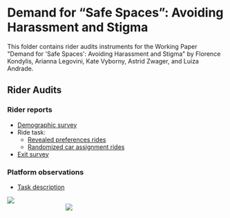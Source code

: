 # Demand for “Safe Spaces”: Avoiding Harassment and Stigma
This folder contains rider audits instruments for the Working Paper "Demand for 'Safe Spaces': Avoiding Harassment and Stigma" by Florence Kondylis, Arianna Legovini, Kate Vyborny, Astrid Zwager, and Luiza Andrade.

## Rider Audits

### Rider reports
- [Demographic survey](https://github.com/worldbank/rio-safe-space/blob/master/Online%20Appendices/Supplemental%20Material/Rider%20audits/Rider%20reports/Demographic%20survey.md)
- Ride task:
  - [Revealed preferences rides](https://github.com/worldbank/rio-safe-space/blob/master/Online%20Appendices/Supplemental%20Material/Rider%20audits/Rider%20reports/Revealed%20preferences%20rides.md)
  - [Randomized car assignment rides](https://github.com/worldbank/rio-safe-space/blob/master/Online%20Appendices/Supplemental%20Material/Rider%20audits/Rider%20reports/Randomized%20car%20assignment%20rides.md)
- [Exit survey](https://github.com/worldbank/rio-safe-space/blob/master/Online%20Appendices/Supplemental%20Material/Rider%20audits/Rider%20reports/Exit%20survey.md)

### Platform observations
- [Task description](https://github.com/worldbank/rio-safe-space/tree/master/Online%20Appendices/Supplemental%20Material/Rider%20audits/Platform%20observations)

<div class = "row">
  <div class = "column" style = "width:30%">
    <img src="https://github.com/worldbank/rio-safe-space/blob/master/img/wb.png" align = "left">
  </div>
  <div class = "column" style = "width:30%">
    <img src="https://github.com/worldbank/rio-safe-space/blob/master/img/i2i.png" align = "right">
  </div>
</div>
